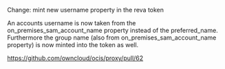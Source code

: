 Change: mint new username property in the reva token

An accounts username is now taken from the on_premises_sam_account_name property instead of the preferred_name.
Furthermore the group name (also from on_premises_sam_account_name property) is now minted into the token as well.

<https://github.com/owncloud/ocis/proxy/pull/62>
